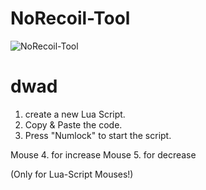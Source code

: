 # NoRecoil-Tool
![NoRecoil-Tool]([https://imgur.com/rarpVbk](https://i.imgur.com/rarpVbk.png))


# dwad
1. create a new Lua Script.
2. Copy & Paste the code.
3. Press "Numlock" to start the script.

Mouse 4. for increase 
Mouse 5. for decrease

(Only for Lua-Script Mouses!)

